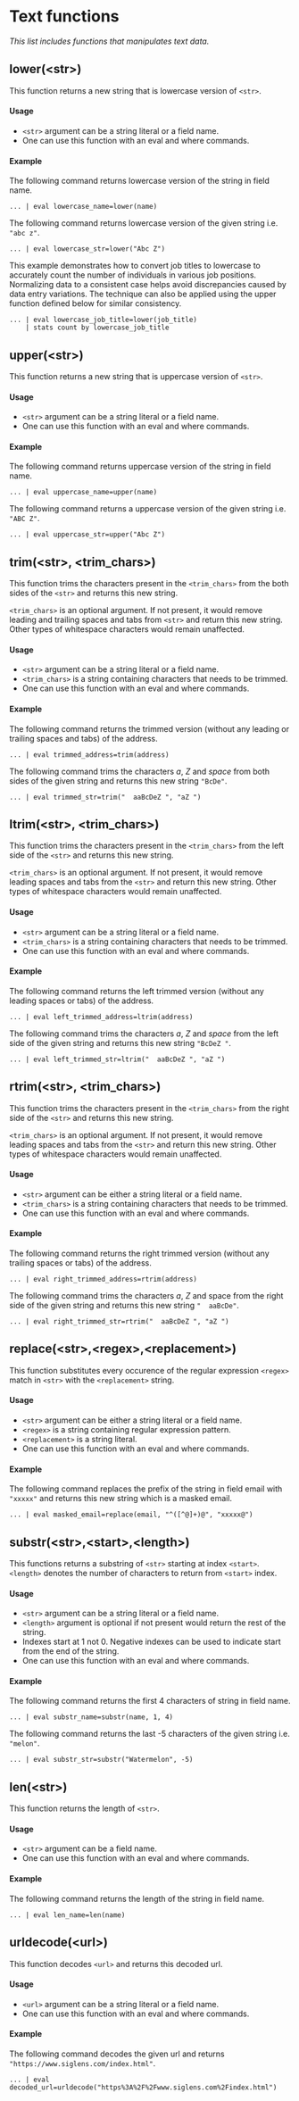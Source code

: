 # Text functions

_This list includes functions that manipulates text data._

## lower(\<str\>)
This function returns a new string that is lowercase version of `<str>`.

#### Usage
- `<str>` argument can be a string literal or a field name. 
- One can use this function with an eval and where commands.

#### Example
The following command returns lowercase version of the string in field name.
```
... | eval lowercase_name=lower(name)
```
The following command returns lowercase version of the given string i.e. `"abc z"`.
```
... | eval lowercase_str=lower("Abc Z")
```
This example demonstrates how to convert job titles to lowercase to accurately count the number of individuals in various job positions. Normalizing data to a consistent case helps avoid discrepancies caused by data entry variations. The technique can also be applied using the upper function defined below for similar consistency.

```
... | eval lowercase_job_title=lower(job_title)
    | stats count by lowercase_job_title
```


## upper(\<str\>)
This function returns a new string that is uppercase version of `<str>`.

#### Usage
- `<str>` argument can be a string literal or a field name. 
- One can use this function with an eval and where commands.

#### Example
The following command returns uppercase version of the string in field name.
```
... | eval uppercase_name=upper(name)
```
The following command returns a uppercase version of the given string i.e. `"ABC Z"`.
```
... | eval uppercase_str=upper("Abc Z")
```




## trim(\<str\>, \<trim_chars\>)
This function trims the characters present in the `<trim_chars>` from the both sides of the `<str>` and returns this new string.

`<trim_chars>` is an optional argument. If not present, it would remove leading and trailing spaces and tabs from `<str>` and return this new string. Other types of whitespace characters would remain unaffected.

#### Usage
- `<str>` argument can be a string literal or a field name. 
- `<trim_chars>` is a string containing characters that needs to be trimmed. 
- One can use this function with an eval and where commands.

#### Example
The following command returns the trimmed version (without any leading or trailing spaces and tabs) of the address.
```
... | eval trimmed_address=trim(address)
```

The following command trims the characters _a_, _Z_ and _space_ from both sides of the given string and returns this new string `"BcDe"`.
```
... | eval trimmed_str=trim("  aaBcDeZ ", "aZ ")
```



## ltrim(\<str\>, \<trim_chars\>)
This function trims the characters present in the `<trim_chars>` from the left side of the `<str>` and returns this new string.

`<trim_chars>` is an optional argument. If not present, it would remove leading spaces and tabs from the `<str>` and return this new string. Other types of whitespace characters would remain unaffected.

#### Usage
- `<str>` argument can be a string literal or a field name. 
- `<trim_chars>` is a string containing characters that needs to be trimmed. 
- One can use this function with an eval and where commands.

#### Example
The following command returns the left trimmed version (without any leading spaces or tabs) of the address.
```
... | eval left_trimmed_address=ltrim(address)
```

The following command trims the characters _a_, _Z_ and _space_ from the left side of the given string and returns this new string `"BcDeZ "`.
```
... | eval left_trimmed_str=ltrim("  aaBcDeZ ", "aZ ")
```


## rtrim(\<str\>, \<trim_chars\>)
This function trims the characters present in the `<trim_chars>` from the right side of the `<str>` and returns this new string.

`<trim_chars>` is an optional argument. If not present, it would remove leading spaces and tabs from the `<str>` and return this new string. Other types of whitespace characters would remain unaffected.

#### Usage
- `<str>` argument can be either a string literal or a field name. 
- `<trim_chars>` is a string containing characters that needs to be trimmed. 
- One can use this function with an eval and where commands.

#### Example
The following command returns the right trimmed version (without any trailing spaces or tabs) of the address.
```
... | eval right_trimmed_address=rtrim(address)
```

The following command trims the characters _a_, _Z_ and space from the right side of the given string and returns this new string `"  aaBcDe"`.
```
... | eval right_trimmed_str=rtrim("  aaBcDeZ ", "aZ ")
```


## replace(\<str\>,\<regex\>,\<replacement\>)
This function substitutes every occurence of the regular expression `<regex>` match in `<str>` with the `<replacement>` string.

#### Usage
- `<str>` argument can be either a string literal or a field name. 
- `<regex>` is a string containing regular expression pattern. 
- `<replacement>` is a string literal.
- One can use this function with an eval and where commands.

#### Example
The following command replaces the prefix of the string in field email with `"xxxxx"` and returns this new string which is a masked email.
```
... | eval masked_email=replace(email, "^([^@]+)@", "xxxxx@")
```



## substr(\<str\>,\<start\>,\<length\>)

This functions returns a substring of `<str>` starting at index `<start>`. `<length>` denotes the number of characters to return from `<start>` index.

#### Usage
- `<str>` argument can be a string literal or a field name. 
- `<length>` argument is optional if not present would return the rest of the string.
- Indexes start at 1 not 0. Negative indexes can be used to indicate start from the end of the string.
- One can use this function with an eval and where commands.

#### Example
The following command returns the first 4 characters of string in field name.
```
... | eval substr_name=substr(name, 1, 4)
```
The following command returns the last -5 characters of the given string i.e. `"melon"`.
```
... | eval substr_str=substr("Watermelon", -5)
```



## len(\<str\>)
This function returns the length of `<str>`.

#### Usage
- `<str>` argument can be a field name. 
- One can use this function with an eval and where commands.

#### Example
The following command returns the length of the string in field name.
```
... | eval len_name=len(name)
```




## urldecode(\<url\>)
This function decodes `<url>` and returns this decoded url.

#### Usage
- `<url>` argument can be a string literal or a field name. 
- One can use this function with an eval and where commands.

#### Example
The following command decodes the given url and returns `"https://www.siglens.com/index.html"`.
```
... | eval decoded_url=urldecode("https%3A%2F%2Fwww.siglens.com%2Findex.html")
```




